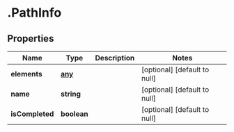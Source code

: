 # .PathInfo

## Properties
Name | Type | Description | Notes
------------ | ------------- | ------------- | -------------
**elements** | [**any**](PathElement.md) |  | [optional] [default to null]
**name** | **string** |  | [optional] [default to null]
**isCompleted** | **boolean** |  | [optional] [default to null]


